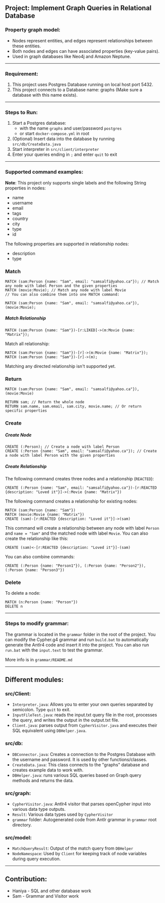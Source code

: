 ## Project: Implement Graph Queries in Relational Database

### Property graph model:

- Nodes represent entities, and edges represent relationships between these entities.
- Both nodes and edges can have associated properties (key-value pairs).
- Used in graph databases like Neo4j and Amazon Neptune.

---

### Requirement:

1. This project uses Postgres Database running on local host port 5432.
2. This project connects to a Database name: graphs (Make sure a database with this name exists).

---

### Steps to Run:

1. Start a Postgres database:
   - with the name `graphs` and user/password `postgres`
   - or start `docker-compose.yml` in root
2. (Optional) Insert data into the database by running `src/db/CreateData.java`
3. Start interpreter in `src/client/interpreter`
4. Enter your queries ending in `;` and enter `quit` to exit

---

### Supported command examples:

<b>Note</b>: This project only supports single labels and the following String properties in nodes:

- name
- username
- email
- tags
- country
- city
- type
- id

The following properties are supported in relationship nodes:

- description
- type

### Match

```cypher
MATCH (sam:Person {name: "Sam", email: "samsalfi@yahoo.ca"}); // Match any node with label Person and the given properties
MATCH (movie:Movie); // Match any node with label Movie
// You can also combine them into one MATCH command:

MATCH (sam:Person {name: "Sam", email: "samsalfi@yahoo.ca"}), (movie:Movie);
```

##### Match Relationship

```cypher
MATCH (sam:Person {name: "Sam"})-[r:LIKED]->(m:Movie {name: "Matrix"});
```

Match all relationship:

```cypher
MATCH (sam:Person {name: "Sam"})-[r]->(m:Movie {name: "Matrix"});
MATCH (sam:Person {name: "Sam"})-[r]->(m);
```

Matching any directed relationship isn't supported yet.

### Return

```cypher
MATCH (sam:Person {name: "Sam", email: "samsalfi@yahoo.ca"}), (movie:Movie)

RETURN sam; // Return the whole node
RETURN sam.name, sam.email, sam.city, movie.name; // Or return specific properties
```

### Create

##### Create Node

```cypher
CREATE (:Person); // Create a node with label Person
CREATE (:Person {name: "Sam", email: "samsalfi@yahoo.ca"}); // Create a node with label Person with the given properties
```

##### Create Relationship

The following command creates three nodes and a relationship (`REACTED`):

```cypher
CREATE (:Person {name: "Sam", email: "samsalfi@yahoo.ca"})-[r:REACTED {description: "Loved it"}]->(:Movie {name: "Matrix"})
```

The following command creates a relationship for existing nodes:

```cypher
MATCH (sam:Person {name: "Sam"})
MATCH (movie:Movie {name: "Matrix"})
CREATE (sam)-[r:REACTED {description: "Loved it"}]->(sam)
```

This command will create a relationship between any node with label `Person` and `name = "Sam"` and the matched node with label `Movie`. You can also create the relationship like this:

```cypher
CREATE (sam)<-[r:REACTED {description: "Loved it"}]-(sam)
```

You can also combine commands:

```cypher
CREATE (:Person {name: "Person1"}), (:Person {name: "Person2"}), (:Person {name: "Person3"})
```

### Delete

To delete a node:

```cypher
MATCH (n:Person {name: "Person"})
DELETE n
```

---

### Steps to modify grammar:

The grammar is located in the `grammar` folder in the root of the project. You can modify the Cypher.g4 grammar and run `build.bat` to automatically generate the Antlr4 code and insert it into the project. You can also run `run.bat` with the `input.text` to test the grammar.

More info is in `grammar/README.md`

---

## Different modules:

### src/Client:

- `Interpreter.java`: Allows you to enter your own queries separated by semicolon. Type `quit` to exit.
- `InputFileTest.java`: reads the input.txt query file in the root, processes the query, and writes the output in the output.txt file.
- `Client.java`: parses output from `CypherVisitor.java` and executes their SQL equivalent using `DBHelper.java`.

### src/db:

- `DBConnector.java`: Creates a connection to the Postgres Database with the username and password. It is used by other functions/classes.
- `CreateData.java`: This class connects to the "graphs" database and creates example data to work with.
- `DBHelper.java`: runs various SQL queries based on Graph query methods and returns the data.

### src/graph:

- `CypherVisitor.java`: Antlr4 visitor that parses openCypher input into various data type outputs.
- `Result`: Various data types used by `CypherVisitor`
- `grammar` folder: Autogenerated code from Antlr grammar in `grammar` root directory.

### src/model:

- `MatchQueryResult`: Output of the match query from `DBHelper`
- `NodeNamespace`: Used by `Client` for keeping track of node variables during query execution.

---

## Contribution:

- Haniya - SQL and other database work
- Sam - Grammar and Visitor work
